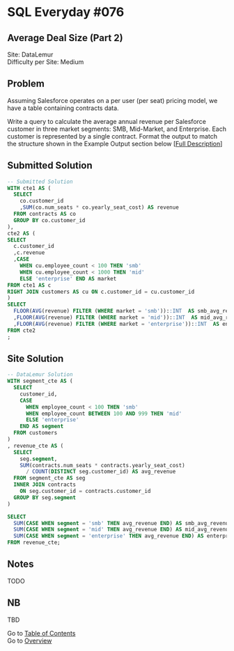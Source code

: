 # SQL Everyday \#076

## Average Deal Size (Part 2)

Site: DataLemur\
Difficulty per Site: Medium

## Problem

Assuming Salesforce operates on a per user (per seat) pricing model, we have a table containing contracts data.

Write a query to calculate the average annual revenue per Salesforce customer in three market segments: SMB, Mid-Market, and Enterprise. Each customer is represented by a single contract. Format the output to match the structure shown in the Example Output section below [[Full Description](https://datalemur.com/questions/sql-average-deal-size-2)]

## Submitted Solution

```sql
-- Submitted Solution
WITH cte1 AS (
  SELECT
    co.customer_id
    ,SUM(co.num_seats * co.yearly_seat_cost) AS revenue
  FROM contracts AS co
  GROUP BY co.customer_id
),
cte2 AS (
SELECT
  c.customer_id
  ,c.revenue
  ,CASE 
    WHEN cu.employee_count < 100 THEN 'smb'
    WHEN cu.employee_count < 1000 THEN 'mid'
    ELSE 'enterprise' END AS market
FROM cte1 AS c
RIGHT JOIN customers AS cu ON c.customer_id = cu.customer_id
)
SELECT
  FLOOR(AVG(revenue) FILTER (WHERE market = 'smb'))::INT  AS smb_avg_revenue
  ,FLOOR(AVG(revenue) FILTER (WHERE market = 'mid'))::INT  AS mid_avg_revenue
  ,FLOOR(AVG(revenue) FILTER (WHERE market = 'enterprise'))::INT  AS enterprise_avg_revenue
FROM cte2
;
```

## Site Solution

```sql
-- DataLemur Solution 
WITH segment_cte AS (
  SELECT
    customer_id,
    CASE
      WHEN employee_count < 100 THEN 'smb'
      WHEN employee_count BETWEEN 100 AND 999 THEN 'mid'
      ELSE 'enterprise'
    END AS segment
  FROM customers
)
, revenue_cte AS (
  SELECT
    seg.segment,
    SUM(contracts.num_seats * contracts.yearly_seat_cost) 
      / COUNT(DISTINCT seg.customer_id) AS avg_revenue
  FROM segment_cte AS seg
  INNER JOIN contracts 
    ON seg.customer_id = contracts.customer_id
  GROUP BY seg.segment
)

SELECT
  SUM(CASE WHEN segment = 'smb' THEN avg_revenue END) AS smb_avg_revenue,
  SUM(CASE WHEN segment = 'mid' THEN avg_revenue END) AS mid_avg_revenue,
  SUM(CASE WHEN segment = 'enterprise' THEN avg_revenue END) AS enterprise_avg_revenue
FROM revenue_cte;
```

## Notes

TODO

## NB

TBD

Go to [Table of Contents](/README.md#contents)\
Go to [Overview](/README.md)
